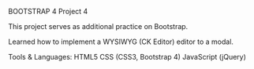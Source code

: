 BOOTSTRAP 4 Project 4

This project serves as additional practice on Bootstrap. 

Learned how to implement a WYSIWYG (CK Editor) editor to a modal. 

Tools & Languages:
HTML5
CSS (CSS3, Bootstrap 4)
JavaScript (jQuery)
